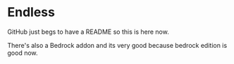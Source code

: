 # Endless

GitHub just begs to have a README so this is here now.

There's also a Bedrock addon and its very good because bedrock edition is good now.
